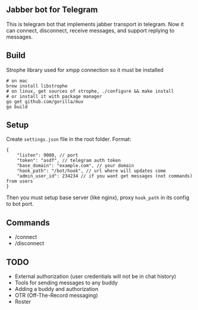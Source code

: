 Jabber bot for Telegram
-----------------------------

This is telegram bot that implements jabber transport in telegram. Now it can
connect, disconnect, receive messages, and support replying to messages.

Build
----------

Strophe library used for xmpp connection so it must be installed

	# on mac
	brew install libstrophe
	# on linux, get sources of strophe, ./configure && make install
	# or install it with package manager
	go get github.com/gorilla/mux
	go build

Setup
-----

Create `settings.json` file in the root folder. Format:

	{
		"listen": 9000, // port
		"token": "asdf", // telegram auth token
		"base_domain": "example.com", // your domain
		"hook_path": "/bot/hook", // url where will updates come
		"admin_user_id": 234234 // if you want get messages (not commands) from users
	}

Then you must setup base server (like nginx), proxy `hook_path` in its config
to bot port.

Commands
--------

* /connect
* /disconnect

TODO
-----

* External authorization (user credentials will not be in chat history)
* Tools for sending messages to any buddy
* Adding a buddy and authorization
* OTR (Off-The-Record messaging)
* Roster
